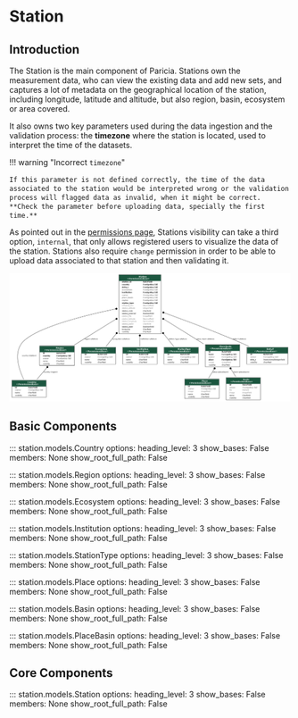 # Station

## Introduction

The Station is the main component of Paricia. Stations own the measurement data, who can view the existing data and add new sets, and captures a lot of metadata on the geographical location of the station, including longitude, latitude and altitude, but also region, basin, ecosystem or area covered.

It also owns two key parameters used during the data ingestion and the validation process: the **timezone** where the station is located, used to interpret the time of the datasets.

!!! warning "Incorrect `timezone`"

    If this parameter is not defined correctly, the time of the data associated to the station would be interpreted wrong or the validation process will flagged data as invalid, when it might be correct. **Check the parameter before uploading data, specially the first time.**

As pointed out in the [permissions page](../permissions.md), Stations visibility can take a third option, `internal`, that only allows registered users to visualize the data of the station. Stations also require `change` permission in order to be able to upload data associated to that station and then validating it.

![UML diagram of the Station app models.](images/station.png)

## Basic Components

::: station.models.Country
    options:
      heading_level: 3
      show_bases: False
      members: None
      show_root_full_path: False

::: station.models.Region
    options:
      heading_level: 3
      show_bases: False
      members: None
      show_root_full_path: False

::: station.models.Ecosystem
    options:
      heading_level: 3
      show_bases: False
      members: None
      show_root_full_path: False

::: station.models.Institution
    options:
      heading_level: 3
      show_bases: False
      members: None
      show_root_full_path: False

::: station.models.StationType
    options:
      heading_level: 3
      show_bases: False
      members: None
      show_root_full_path: False

::: station.models.Place
    options:
      heading_level: 3
      show_bases: False
      members: None
      show_root_full_path: False

::: station.models.Basin
    options:
      heading_level: 3
      show_bases: False
      members: None
      show_root_full_path: False

::: station.models.PlaceBasin
    options:
      heading_level: 3
      show_bases: False
      members: None
      show_root_full_path: False

## Core Components

::: station.models.Station
    options:
      heading_level: 3
      show_bases: False
      members: None
      show_root_full_path: False

